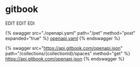 # gitbook



EDIT EDIT EDI


{% swagger src="./openapi.yaml" path="/pet" method="post" expanded="true" %} 
[openapi.yaml](./openapi.yaml) 
{% endswagger %}


{% swagger src="https://api.gitbook.com/openapi.json" path="/collections/{collectionId}/spaces" method="get" %} https://api.gitbook.com/openapi.json {% endswagger %}
